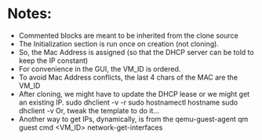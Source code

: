 # Notes:
  - Commented blocks are meant to be inherited from the clone source
  - The Initialization section is run once on creation (not cloning).
  - So, the Mac Address is assigned (so that the DHCP server can be told to keep the IP constant)
  - For convenience in the GUI, the VM_ID is ordered.
  - To avoid Mac Address conflicts, the last 4 chars of the MAC are the VM_ID
  - After cloning, we might have to update the DHCP lease or we might get an existing IP.
    sudo dhclient -v -r
    sudo hostnamectl hostname <new hostname>
    sudo dhclient -v
    Or, tweak the template to do it...
  - Another way to get IPs, dynamically, is from the qemu-guest-agent
    qm guest cmd <VM_ID> network-get-interfaces
